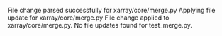 File change parsed successfully for xarray/core/merge.py
Applying file update for xarray/core/merge.py
File change applied to xarray/core/merge.py.
No file updates found for test_merge.py.
